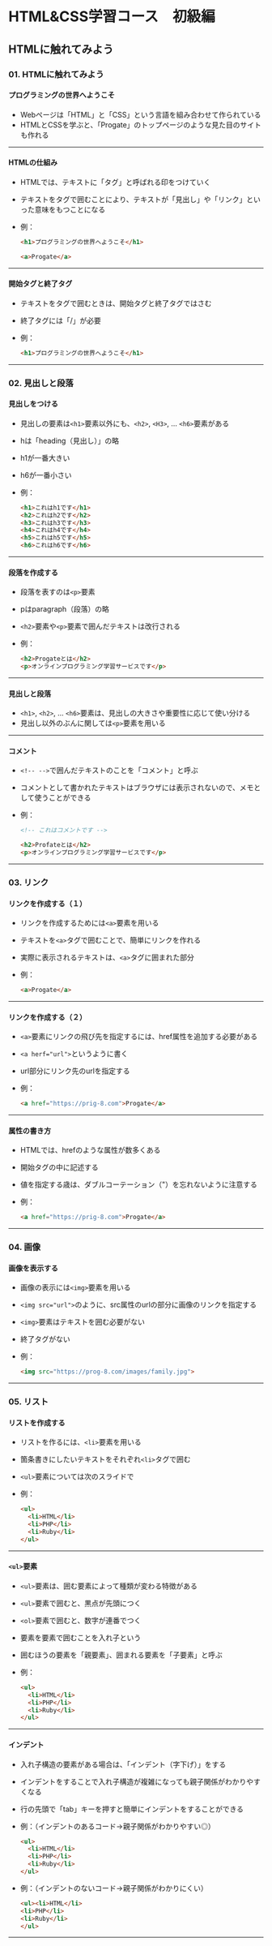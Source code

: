 # HTML&CSS学習コース　初級編

## HTMLに触れてみよう

### 01. HTMLに触れてみよう

#### プログラミングの世界へようこそ

- Webページは「HTML」と「CSS」という言語を組み合わせて作られている
- HTMLとCSSを学ぶと、「Progate」のトップページのような見た目のサイトも作れる

---

#### HTMLの仕組み

- HTMLでは、テキストに「タグ」と呼ばれる印をつけていく
- テキストをタグで囲むことにより、テキストが「見出し」や「リンク」といった意味をもつことになる
- 例：

  ```html
  <h1>プログラミングの世界へようこそ</h1>

  <a>Progate</a>
  ```

---

#### 開始タグと終了タグ

- テキストをタグで囲むときは、開始タグと終了タグではさむ
- 終了タグには「/」が必要
- 例：

  ```html
  <h1>プログラミングの世界へようこそ</h1>
  ```

---

### 02. 見出しと段落

#### 見出しをつける

- 見出しの要素は`<h1>`要素以外にも、`<h2>`, `<H3>`, ... `<h6>`要素がある
- hは「heading（見出し）」の略
- h1が一番大きい
- h6が一番小さい
- 例：

  ```html
  <h1>これはh1です</h1>
  <h2>これはh2です</h2>
  <h3>これはh3です</h3>
  <h4>これはh4です</h4>
  <h5>これはh5です</h5>
  <h6>これはh6です</h6>
  ```

---

#### 段落を作成する

- 段落を表すのは`<p>`要素
- pはparagraph（段落）の略
- `<h2>`要素や`<p>`要素で囲んだテキストは改行される
- 例：

  ```html
  <h2>Progateとは</h2>
  <p>オンラインプログラミング学習サービスです</p>
  ```

---

#### 見出しと段落

- `<h1>`, `<h2>`, ... `<h6>`要素は、見出しの大きさや重要性に応じて使い分ける
- 見出し以外のぶんに関しては`<p>`要素を用いる

---

#### コメント

- `<!-- -->`で囲んだテキストのことを「コメント」と呼ぶ
- コメントとして書かれたテキストはブラウザには表示されないので、メモとして使うことができる
- 例：

  ```html
  <!-- これはコメントです -->

  <h2>Profateとは</h2>
  <p>オンラインプログラミング学習サービスです</p>
  ```

---

### 03. リンク

#### リンクを作成する（１）

- リンクを作成するためには`<a>`要素を用いる
- テキストを`<a>`タグで囲むことで、簡単にリンクを作れる
- 実際に表示されるテキストは、`<a>`タグに囲まれた部分
- 例：

  ```html
  <a>Progate</a>
  ```

---

#### リンクを作成する（２）

- `<a>`要素にリンクの飛び先を指定するには、href属性を追加する必要がある
- `<a herf="url">`というように書く
- url部分にリンク先のurlを指定する
- 例：

  ```html
  <a href="https://prig-8.com">Progate</a>
  ```

---

#### 属性の書き方

- HTMLでは、hrefのような属性が数多くある
- 開始タグの中に記述する
- 値を指定する歳は、ダブルコーテーション（"）を忘れないように注意する
- 例：

  ```html
  <a href="https://prig-8.com">Progate</a>
  ```

---

### 04. 画像

#### 画像を表示する

- 画像の表示には`<img>`要素を用いる
- `<img src="url">`のように、src属性のurlの部分に画像のリンクを指定する
- `<img>`要素はテキストを囲む必要がない
- 終了タグがない
- 例：

  ```html
  <img src="https://prog-8.com/images/family.jpg">
  ```

---

### 05. リスト

#### リストを作成する

- リストを作るには、`<li>`要素を用いる
- 箇条書きにしたいテキストをそれぞれ`<li>`タグで囲む
- `<ul>`要素については次のスライドで
- 例：

  ```html
  <ul>
    <li>HTML</li>
    <li>PHP</li>
    <li>Ruby</li>
  </ul>
  ```

---

#### `<ul>`要素

- `<ul>`要素は、囲む要素によって種類が変わる特徴がある
- `<ul>`要素で囲むと、黒点が先頭につく
- `<ol>`要素で囲むと、数字が連番でつく
- 要素を要素で囲むことを入れ子という
- 囲むほうの要素を「親要素」、囲まれる要素を「子要素」と呼ぶ
- 例：

  ```html
  <ul>
    <li>HTML</li>
    <li>PHP</li>
    <li>Ruby</li>
  </ul>
  ```

---

#### インデント

- 入れ子構造の要素がある場合は、「インデント（字下げ）」をする
- インデントをすることで入れ子構造が複雑になっても親子関係がわかりやすくなる
- 行の先頭で「tab」キーを押すと簡単にインデントをすることができる
- 例：（インデントのあるコード→親子関係がわかりやすい◎）

  ```html
  <ul>
    <li>HTML</li>
    <li>PHP</li>
    <li>Ruby</li>
  </ul>
  ```

- 例：（インデントのないコード→親子関係がわかりにくい）

  ```html
  <ul><li>HTML</li>
  <li>PHP</li>
  <li>Ruby</li>
  </ul>
  ```

---
